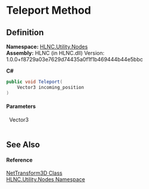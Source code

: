 # Teleport Method




## Definition
**Namespace:** <a href="N_HLNC_Utility_Nodes">HLNC.Utility.Nodes</a>  
**Assembly:** HLNC (in HLNC.dll) Version: 1.0.0+f8729a03e7629d74435a0f1f1b469444b44e5bbc

**C#**
``` C#
public void Teleport(
	Vector3 incoming_position
)
```



#### Parameters
<dl><dt>  Vector3</dt><dd> </dd></dl>

## See Also


#### Reference
<a href="T_HLNC_Utility_Nodes_NetTransform3D">NetTransform3D Class</a>  
<a href="N_HLNC_Utility_Nodes">HLNC.Utility.Nodes Namespace</a>  

